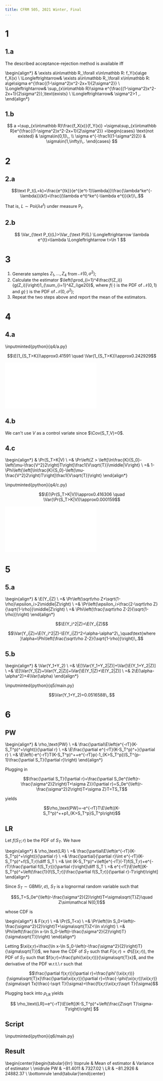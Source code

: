 ```yaml
---
title: CFRM 505, 2021 Winter, Final
...
```


# 1

## 1.a

The described acceptance-rejection method is available iff

\begin{align*}
  & \exists a\in\mathbb R\,,\forall x\in\mathbb R: f_Y(x)a\ge f_X(x) \\
  \Longleftrightarrow& \exists a\in\mathbb R\,,\forall x\in\mathbb R: a\ge\sigma e^{\frac{(1-\sigma^2)x^2-2x+1}{2\sigma^2}} \\
  \Longleftrightarrow& \sup_{x\in\mathbb R}\sigma e^{\frac{(1-\sigma^2)x^2-2x+1}{2\sigma^2}}\,\text{exists} \\
  \Longleftrightarrow& \sigma^2>1 \,.
\end{align*}

## 1.b

$$
  a
  =\sup_{x\in\mathbb R}\frac{f_X(x)}{f_Y(x)}
  =\sigma\sup_{x\in\mathbb R}e^{\frac{(1-\sigma^2)x^2-2x+1}{2\sigma^2}}
  =\begin{cases}
    \text{not existed} &
    \sigma\in(0,1]\,, \\
    \sigma e^{-\frac1{(1-\sigma^2)2}} &
    \sigma\in(1,\infty)\,.
  \end{cases}
$$

# 2

## 2.a

$$\text P_t(L=k)=\frac{e^{tk}}{e^{(e^t-1)\lambda}}\frac{\lambda^ke^{-\lambda}}{k!}=\frac{(\lambda e^t)^ke^{-\lambda e^t}}{k!}\,.$$

That is, $L\sim\text{Poi}(\lambda e^t)$ under measure P$_t$.

## 2.b

$$
\Var_{\text P_t}(L)>\Var_{\text P}(L)
\Longleftrightarrow \lambda e^{t}>\lambda
\Longleftrightarrow t>\ln 1
$$

# 3

1. Generate samples $Z_1,\dots,Z_4$ from $\mathcal N(0,\sigma^2)$;
1. Calculate the estimator $\left(\prod_{i=1}^4\frac{f(Z_i)}{g(Z_i)}\right)1_{\sum_{i=1}^4Z_i\ge20}$, where $f(\cdot)$ is the PDF of $\mathcal N(0,1)$ and $g(\cdot)$ is the PDF of $\mathcal N(0,\sigma^2)$;
1. Repeat the two steps above and report the mean of the estimators.

# 4

## 4.a

\inputminted{python}{q4/a.py}

$$\E(1_{S_T>K})\approx0.41591 \quad \Var(1_{S_T>K})\approx0.242929$$

![](q4/a.pdf)

## 4.b

We can't use $V$ as a control variate since $\Cov(S_T,V)=0$.

## 4.c

\begin{align*}
  & \Pr(S_T>K|V) \\
  =& \Pr\left\{Z > \left[\ln\frac{K}{S_0}-\left(\mu-\frac{V^2}2\right)T\right]\frac1{V\sqrt{T}}\middle|V\right\} \\
  =& 1-\Phi\left\{\left[\ln\frac{K}{S_0}-\left(\mu-\frac{V^2}2\right)T\right]\frac1{V\sqrt{T}}\right\}
\end{align*}

\inputminted{python}{q4/c.py}

$$\E(\Pr(S_T>K|V))\approx0.416306 \quad \Var(\Pr(S_T>K|V))\approx0.000159$$

![](q4/c.pdf)

# 5

## 5.a

\begin{align*}
  & \E(Y_i|Z) \\
  =& \Pr\left(\sqrt\rho Z+\sqrt{1-\rho}\epsilon_i>2\middle|Z\right) \\
  =& \Pr\left(\epsilon_i>\frac{2-\sqrt\rho Z}{\sqrt{1-\rho}}\middle|Z\right) \\
  =& \Phi\left(\frac{\sqrt\rho Z-2}{\sqrt{1-\rho}}\right)
\end{align*}

$$\E(Y_i^2|Z)=\E(Y_i|Z)$$

$$\Var(Y_i|Z)=\E(Y_i^2|Z)-\E(Y_i|Z)^2=\alpha-\alpha^2\,,\quad\text{where }\alpha=\Phi\left(\frac{\sqrt\rho Z-2}{\sqrt{1-\rho}}\right)\,.$$

## 5.b

\begin{align*}
& \Var(Y_1+Y_2) \\
=& \E[\Var(Y_1+Y_2|Z)]+\Var[\E(Y_1+Y_2|Z)] \\
=& \E[\Var(Y_1|Z)+\Var(Y_2|Z)]+\Var[\E(Y_1|Z)+\E(Y_2|Z)] \\
=& 2\E(\alpha-\alpha^2)+4\Var(\alpha)
\end{align*}

\inputminted{python}{q5/main.py}

$$\Var(Y_1+Y_2)=0.0516588\,.$$

# 6

## PW

\begin{align*}
& \rho_\text{PW} \\
=& \frac{\partial\E\left(e^{-rT}(K-S_T^p)^+\right)}{\partial r} \\
=& \E\frac{\partial e^{-rT}(K-S_T^p)^+}{\partial r} \\
=& \E\left(-e^{-rT}T(K-S_T^p)^++e^{-rT}p(-1_{K>S_T^p})S_T^{p-1}\frac{\partial S_T}{\partial r}\right)
\end{align*}

Plugging in

$$\frac{\partial S_T}{\partial r}=\frac{\partial S_0e^{\left(r-\frac{\sigma^2}2\right)T+\sigma Z}}{\partial r}=S_0e^{\left(r-\frac{\sigma^2}2\right)T+\sigma Z}T=TS_T$$

yields

$$\rho_\text{PW}=-e^{-rT}T\E\left((K-S_T^p)^++p1_{K>S_T^p}S_T^p\right)$$

## LR

Let $f(S_T;r)$ be the PDF of $S_T$. We have

\begin{align*}
& \rho_\text{LR} \\
=& \frac{\partial\E\left(e^{-rT}(K-S_T^p)^+\right)}{\partial r} \\
=& \frac{\partial}{\partial r}\int e^{-rT}(K-S_T^p)^+f(S_T;r)\diff S_T \\
=& \int (K-S_T^p)^+\left[e^{-rT}(-T)f(S_T;r)+e^{-rT}\frac{\partial f(S_T;r)}{\partial r}\right]\diff S_T \\
=& e^{-rT}\E\left[(K-S_T^p)^+\left(\frac{1}{f(S_T;r)}\frac{\partial f(S_T;r)}{\partial r}-T\right)\right]
\end{align*}

Since $S_T\sim\text{GBM}(r,\sigma)$, $S_T$ is a lognormal random variable such that

$$S_T=S_0e^{\left(r-\frac{\sigma^2}{2}\right)T+\sigma\sqrt{T}Z}\quad Z\sim\mathcal N(0,1)$$

whose CDF is

\begin{align*}
& F(x;r) \\
=& \Pr(S_T<x) \\
=& \Pr\left(\ln S_0+\left(r-\frac{\sigma^2}{2}\right)T+\sigma\sqrt{T}Z<\ln x\right) \\
=& \Phi\left(\frac{\ln x-\ln S_0-\left(r-\frac{\sigma^2}{2}\right)T}{\sigma\sqrt{T}}\right)
\end{align*}

Letting $\xi(x;r)=\frac{\ln x-\ln S_0-\left(r-\frac{\sigma^2}{2}\right)T}{\sigma\sqrt{T}}$, we have the CDF of $S_T$ such that $F(x;r)=\Phi(\xi(x;r))$, the PDF of $S_T$ such that $f(x;r)=\frac{\phi(\xi(x;r))}{\sigma\sqrt{T}x}$, and the derivative of the PDF w.r.t.\ $r$ such that

$$\frac{\partial f(x;r)}{\partial r}=\frac{\phi'(\xi(x;r))}{\sigma\sqrt{T}x}\frac{\partial\xi(x;r)}{\partial r}=\frac{-\phi(\xi(x;r))\xi(x;r)}{\sigma\sqrt Tx}\frac{-\sqrt T}{\sigma}=\frac{f(x;r)\xi(x;r)\sqrt T}{\sigma}$$

Plugging back into $\rho_\text{LR}$ yields

$$
\rho_\text{LR}=e^{-rT}\E\left[(K-S_T^p)^+\left(\frac{Z\sqrt T}\sigma-T\right)\right]
$$

## Script

\inputminted{python}{q6/main.py}

## Result

\begin{center}\begin{tabular}{lrr}
  \toprule
  & Mean of estimator & Variance of estimator \\
  \midrule
  PW & $-81.4011$ &  7327.02 \\
  LR & $-81.2926$ & 24882.37 \\
  \bottomrule
\end{tabular}\end{center}
